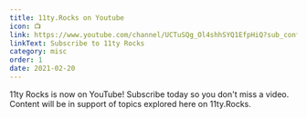 ```yaml
---
title: 11ty.Rocks on Youtube
icon: 📺
link: https://www.youtube.com/channel/UCTuSQg_Ol4shhSYQ1EfpHiQ?sub_confirmation=1
linkText: Subscribe to 11ty Rocks
category: misc
order: 1
date: 2021-02-20
---
```


11ty Rocks is now on YouTube! Subscribe today so you don't miss a video. Content will be in support of topics explored here on 11ty.Rocks.
